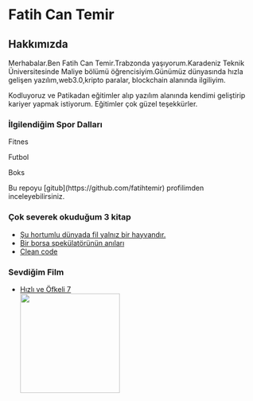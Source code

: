  <h1>Fatih Can Temir</h1>

 <h2>Hakkımızda</h2>
<!-- Başlıklar kullanıldı. -->

<p>Merhabalar.Ben Fatih Can Temir.Trabzonda yaşıyorum.Karadeniz Teknik Üniversitesinde Maliye bölümü öğrencisiyim.Günümüz dünyasında hızla gelişen yazılım,web3.0,kripto paralar, blockchain alanında ilgiliyim.</p>
<p>Kodluyoruz ve Patikadan eğitimler alıp yazılım alanında kendimi geliştirip kariyer yapmak istiyorum. Eğitimler çok güzel teşekkürler.</p>
<!-- paragraf yapma metodu kullanıldı -->
<h3>İlgilendiğim Spor Dalları</h3>
<p>Fitnes</p>
<p>Futbol</p>
<p>Boks</p>
<!-- boş satırlar html de yani enterlamak etkisi olmadıgı anlaşıldı. -->
Bu repoyu [gitub](https://github.com/fatihtemir) profilimden inceleyebilirsiniz.

<h3>Çok severek okuduğum 3 kitap</h3>
<ul>
    <li><a href="https://www.goodreads.com/book/show/7253391-u-hortumlu-d-nyada-fil-yaln-z-bir-hayvand-r?from_search=true&from_srp=true&qid=WxKCAn08gO&rank=1" target="_blank">  Şu hortumlu dünyada fil yalnız bir hayvandır.</a></li>
    <li><a href="https://www.goodreads.com/book/show/59993794-bir-borsa-spek-lat-r-n-n-anilari?from_search=true&from_srp=true&qid=nFgxAXtIkW&rank=2" target="_blank"> Bir borsa spekülatörünün anıları</a> </li>
    <li><a href="https://www.goodreads.com/book/show/3735293-clean-code?from_search=true&from_srp=true&qid=zvNCiBLUvS&rank=1" target="_blank">Clean code </a></li>
</ul>
<h3>Sevdiğim Film</h3>
<ul>
    <li><a href="https://www.imdb.com/title/tt2820852/?ref_=nv_sr_srsg_8" target="_blank" >Hızlı ve Öfkeli 7</a></li>
    <a href="https://www.imdb.com/title/tt2820852/?ref_=nv_sr_srsg_8"></a>
    <img src="resim/resim4.jpg" width="200" height="200">
</ul>
    <!-- görsellerle ve linklerle çalışıldı. -->